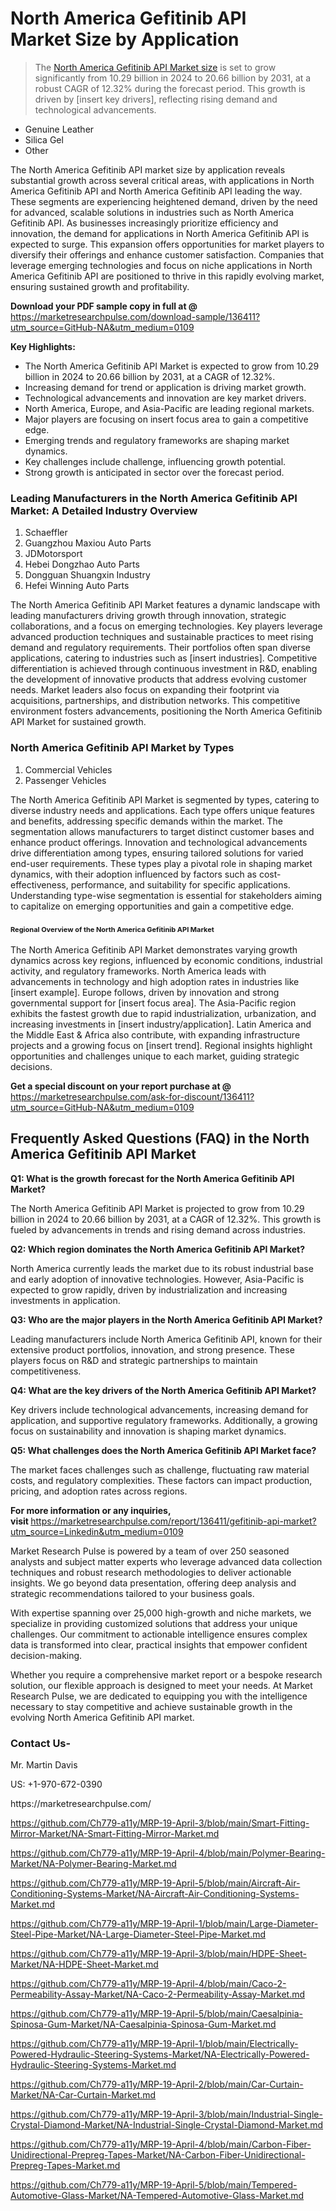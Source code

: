 <h1>North America Gefitinib API Market&nbsp;Size by Application</h1><blockquote><p>The <a href="https://marketresearchpulse.com/download-sample/136411?utm_source=GitHub-NA&amp;utm_medium=0109">North America Gefitinib API Market size</a> is set to grow significantly from 10.29 billion in 2024 to 20.66 billion by 2031, at a robust CAGR of 12.32% during the forecast period. This growth is driven by [insert key drivers], reflecting rising demand and technological advancements.</p></blockquote><ul><li>Genuine Leather<li> Silica Gel<li> Other</li></ul><p>The North America Gefitinib API market size by application reveals substantial growth across several critical areas, with applications in North America Gefitinib API and North America Gefitinib API leading the way. These segments are experiencing heightened demand, driven by the need for advanced, scalable solutions in industries such as North America Gefitinib API. As businesses increasingly prioritize efficiency and innovation, the demand for applications in North America Gefitinib API is expected to surge. This expansion offers opportunities for market players to diversify their offerings and enhance customer satisfaction. Companies that leverage emerging technologies and focus on niche applications in North America Gefitinib API are positioned to thrive in this rapidly evolving market, ensuring sustained growth and profitability.</p><p><strong>Download your PDF sample copy in full at @ </strong><a href="https://marketresearchpulse.com/download-sample/136411?utm_source=GitHub-NA&amp;utm_medium=0109">https://marketresearchpulse.com/download-sample/136411?utm_source=GitHub-NA&amp;utm_medium=0109</a></p><p><strong>Key Highlights: </strong></p><ul><li>The North America Gefitinib API Market is expected to grow from 10.29 billion in 2024 to 20.66 billion by 2031, at a CAGR of 12.32%.</li><li>Increasing demand for trend or application is driving market growth.</li><li>Technological advancements and innovation are key market drivers.</li><li>North America, Europe, and Asia-Pacific are leading regional markets.</li><li>Major players are focusing on insert focus area to gain a competitive edge.</li><li>Emerging trends and regulatory frameworks are shaping market dynamics.</li><li>Key challenges include challenge, influencing growth potential.</li><li>Strong growth is anticipated in sector over the forecast period.</li></ul><h3>Leading Manufacturers in the North America Gefitinib API Market: A Detailed Industry Overview</h3><ol><li>Schaeffler</li><li>Guangzhou Maxiou Auto Parts</li><li>JDMotorsport</li><li>Hebei Dongzhao Auto Parts</li><li>Dongguan Shuangxin Industry</li><li>Hefei Winning Auto Parts</li></ol><div class="flex max-w-full flex-col flex-grow"><div class="min-h-8 text-message flex w-full flex-col items-end gap-2 whitespace-normal break-words [.text-message+&amp;]:mt-5" dir="auto" data-message-author-role="assistant" data-message-id="fd8432e4-4910-450d-b182-61b7bfb0a01f" data-message-model-slug="gpt-4o"><div class="flex w-full flex-col gap-1 empty:hidden first:pt-[3px]"><div class="markdown prose w-full break-words dark:prose-invert light"><p>The North America Gefitinib API Market features a dynamic landscape with leading manufacturers driving growth through innovation, strategic collaborations, and a focus on emerging technologies. Key players leverage advanced production techniques and sustainable practices to meet rising demand and regulatory requirements. Their portfolios often span diverse applications, catering to industries such as [insert industries]. Competitive differentiation is achieved through continuous investment in R&amp;D, enabling the development of innovative products that address evolving customer needs. Market leaders also focus on expanding their footprint via acquisitions, partnerships, and distribution networks. This competitive environment fosters advancements, positioning the North America Gefitinib API Market for sustained growth.</p></div></div></div></div><h3>North America Gefitinib API Market by Types</h3><ol><li>Commercial Vehicles<li> Passenger Vehicles</li></ol><div class="flex max-w-full flex-col flex-grow"><div class="min-h-8 text-message flex w-full flex-col items-end gap-2 whitespace-normal break-words [.text-message+&amp;]:mt-5" dir="auto" data-message-author-role="assistant" data-message-id="084470be-0bb7-4664-bddf-5156b4f41249" data-message-model-slug="gpt-4o-mini"><div class="flex w-full flex-col gap-1 empty:hidden first:pt-[3px]"><div class="markdown prose w-full break-words dark:prose-invert light"><p>The North America Gefitinib API Market is segmented by types, catering to diverse industry needs and applications. Each type offers unique features and benefits, addressing specific demands within the market. The segmentation allows manufacturers to target distinct customer bases and enhance product offerings. Innovation and technological advancements drive differentiation among types, ensuring tailored solutions for varied end-user requirements. These types play a pivotal role in shaping market dynamics, with their adoption influenced by factors such as cost-effectiveness, performance, and suitability for specific applications. Understanding type-wise segmentation is essential for stakeholders aiming to capitalize on emerging opportunities and gain a competitive edge.</p></div></div></div></div><h3><span style="font-size: 11px;">Regional Overview of the North America Gefitinib API Market</span></h3><div class="flex max-w-full flex-col flex-grow"><div class="min-h-8 text-message flex w-full flex-col items-end gap-2 whitespace-normal break-words [.text-message+&amp;]:mt-5" dir="auto" data-message-author-role="assistant" data-message-id="e9038762-ce64-4e30-91c9-9bd413514231" data-message-model-slug="gpt-4o-mini"><div class="flex w-full flex-col gap-1 empty:hidden first:pt-[3px]"><div class="markdown prose w-full break-words dark:prose-invert light"><p>The North America Gefitinib API Market demonstrates varying growth dynamics across key regions, influenced by economic conditions, industrial activity, and regulatory frameworks. North America leads with advancements in technology and high adoption rates in industries like [insert example]. Europe follows, driven by innovation and strong governmental support for [insert focus area]. The Asia-Pacific region exhibits the fastest growth due to rapid industrialization, urbanization, and increasing investments in [insert industry/application]. Latin America and the Middle East &amp; Africa also contribute, with expanding infrastructure projects and a growing focus on [insert trend]. Regional insights highlight opportunities and challenges unique to each market, guiding strategic decisions.</p></div></div></div></div><p><strong>Get a special discount on your report purchase at @ </strong><a href="https://marketresearchpulse.com/ask-for-discount/136411?utm_source=GitHub-NA&amp;utm_medium=0109">https://marketresearchpulse.com/ask-for-discount/136411?utm_source=GitHub-NA&amp;utm_medium=0109</a></p><h2>Frequently Asked Questions (FAQ) in the North America Gefitinib API Market</h2><p><strong>Q1: What is the growth forecast for the North America Gefitinib API Market?</strong></p><p>The North America Gefitinib API Market is projected to grow from 10.29 billion in 2024 to 20.66 billion by 2031, at a CAGR of 12.32%. This growth is fueled by advancements in trends and rising demand across industries.</p><p><strong>Q2: Which region dominates the North America Gefitinib API Market?</strong></p><p>North America currently leads the market due to its robust industrial base and early adoption of innovative technologies. However, Asia-Pacific is expected to grow rapidly, driven by industrialization and increasing investments in application.</p><p><strong>Q3: Who are the major players in the North America Gefitinib API Market?</strong></p><p>Leading manufacturers include North America Gefitinib API, known for their extensive product portfolios, innovation, and strong presence. These players focus on R&amp;D and strategic partnerships to maintain competitiveness.</p><p><strong>Q4: What are the key drivers of the North America Gefitinib API Market?</strong></p><p>Key drivers include technological advancements, increasing demand for application, and supportive regulatory frameworks. Additionally, a growing focus on sustainability and innovation is shaping market dynamics.</p><p><strong>Q5: What challenges does the North America Gefitinib API Market face?</strong></p><p>The market faces challenges such as challenge, fluctuating raw material costs, and regulatory complexities. These factors can impact production, pricing, and adoption rates across regions.</p><p><strong>For more information or any inquiries, visit&nbsp;</strong><a href="https://marketresearchpulse.com/report/136411/gefitinib-api-market?utm_source=Linkedin&utm_medium=0109">https://marketresearchpulse.com/report/136411/gefitinib-api-market?utm_source=Linkedin&utm_medium=0109</a></p><p>Market Research Pulse is powered by a team of over 250 seasoned analysts and subject matter experts who leverage advanced data collection techniques and robust research methodologies to deliver actionable insights. We go beyond data presentation, offering deep analysis and strategic recommendations tailored to your business goals.</p><p>With expertise spanning over 25,000 high-growth and niche markets, we specialize in providing customized solutions that address your unique challenges. Our commitment to actionable intelligence ensures complex data is transformed into clear, practical insights that empower confident decision-making.</p><p>Whether you require a comprehensive market report or a bespoke research solution, our flexible approach is designed to meet your needs. At Market Research Pulse, we are dedicated to equipping you with the intelligence necessary to stay competitive and achieve sustainable growth in the evolving North America Gefitinib API market.</p><h3><strong>Contact Us-</strong></h3><p>Mr. Martin Davis</p><p>US: +1-970-672-0390</p><p>https://marketresearchpulse.com/</p><p><a href="https://github.com/Ch779-a11y/MRP-19-April-3/blob/main/Smart-Fitting-Mirror-Market/NA-Smart-Fitting-Mirror-Market.md">https://github.com/Ch779-a11y/MRP-19-April-3/blob/main/Smart-Fitting-Mirror-Market/NA-Smart-Fitting-Mirror-Market.md</a></p><p><a href="https://github.com/Ch779-a11y/MRP-19-April-4/blob/main/Polymer-Bearing-Market/NA-Polymer-Bearing-Market.md">https://github.com/Ch779-a11y/MRP-19-April-4/blob/main/Polymer-Bearing-Market/NA-Polymer-Bearing-Market.md</a></p><p><a href="https://github.com/Ch779-a11y/MRP-19-April-5/blob/main/Aircraft-Air-Conditioning-Systems-Market/NA-Aircraft-Air-Conditioning-Systems-Market.md">https://github.com/Ch779-a11y/MRP-19-April-5/blob/main/Aircraft-Air-Conditioning-Systems-Market/NA-Aircraft-Air-Conditioning-Systems-Market.md</a></p><p><a href="https://github.com/Ch779-a11y/MRP-19-April-1/blob/main/Large-Diameter-Steel-Pipe-Market/NA-Large-Diameter-Steel-Pipe-Market.md">https://github.com/Ch779-a11y/MRP-19-April-1/blob/main/Large-Diameter-Steel-Pipe-Market/NA-Large-Diameter-Steel-Pipe-Market.md</a></p><p><a href="https://github.com/Ch779-a11y/MRP-19-April-3/blob/main/HDPE-Sheet-Market/NA-HDPE-Sheet-Market.md">https://github.com/Ch779-a11y/MRP-19-April-3/blob/main/HDPE-Sheet-Market/NA-HDPE-Sheet-Market.md</a></p><p><a href="https://github.com/Ch779-a11y/MRP-19-April-4/blob/main/Caco-2-Permeability-Assay-Market/NA-Caco-2-Permeability-Assay-Market.md">https://github.com/Ch779-a11y/MRP-19-April-4/blob/main/Caco-2-Permeability-Assay-Market/NA-Caco-2-Permeability-Assay-Market.md</a></p><p><a href="https://github.com/Ch779-a11y/MRP-19-April-5/blob/main/Caesalpinia-Spinosa-Gum-Market/NA-Caesalpinia-Spinosa-Gum-Market.md">https://github.com/Ch779-a11y/MRP-19-April-5/blob/main/Caesalpinia-Spinosa-Gum-Market/NA-Caesalpinia-Spinosa-Gum-Market.md</a></p><p><a href="https://github.com/Ch779-a11y/MRP-19-April-1/blob/main/Electrically-Powered-Hydraulic-Steering-Systems-Market/NA-Electrically-Powered-Hydraulic-Steering-Systems-Market.md">https://github.com/Ch779-a11y/MRP-19-April-1/blob/main/Electrically-Powered-Hydraulic-Steering-Systems-Market/NA-Electrically-Powered-Hydraulic-Steering-Systems-Market.md</a></p><p><a href="https://github.com/Ch779-a11y/MRP-19-April-2/blob/main/Car-Curtain-Market/NA-Car-Curtain-Market.md">https://github.com/Ch779-a11y/MRP-19-April-2/blob/main/Car-Curtain-Market/NA-Car-Curtain-Market.md</a></p><p><a href="https://github.com/Ch779-a11y/MRP-19-April-3/blob/main/Industrial-Single-Crystal-Diamond-Market/NA-Industrial-Single-Crystal-Diamond-Market.md">https://github.com/Ch779-a11y/MRP-19-April-3/blob/main/Industrial-Single-Crystal-Diamond-Market/NA-Industrial-Single-Crystal-Diamond-Market.md</a></p><p><a href="https://github.com/Ch779-a11y/MRP-19-April-4/blob/main/Carbon-Fiber-Unidirectional-Prepreg-Tapes-Market/NA-Carbon-Fiber-Unidirectional-Prepreg-Tapes-Market.md">https://github.com/Ch779-a11y/MRP-19-April-4/blob/main/Carbon-Fiber-Unidirectional-Prepreg-Tapes-Market/NA-Carbon-Fiber-Unidirectional-Prepreg-Tapes-Market.md</a></p><p><a href="https://github.com/Ch779-a11y/MRP-19-April-5/blob/main/Tempered-Automotive-Glass-Market/NA-Tempered-Automotive-Glass-Market.md">https://github.com/Ch779-a11y/MRP-19-April-5/blob/main/Tempered-Automotive-Glass-Market/NA-Tempered-Automotive-Glass-Market.md</a></p>

